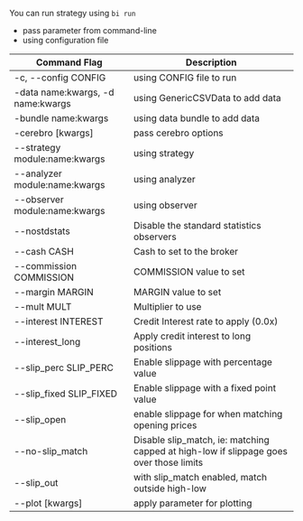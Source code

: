 You can run strategy using `bi run`

* pass parameter from command-line
* using configuration file

| Command Flag | Description |
|--------------|-------------|
| -c, --config CONFIG | using CONFIG file to run |
| -data name:kwargs, -d name:kwargs | using GenericCSVData to add data |
| -bundle name:kwargs | using data bundle to add data |
| -cerebro [kwargs] | pass cerebro options |
| --strategy module:name:kwargs | using strategy |
| --analyzer module:name:kwargs | using analyzer |
| --observer module:name:kwargs | using observer |
| --nostdstats | Disable the standard statistics observers |
| --cash CASH | Cash to set to the broker |
| --commission COMMISSION | COMMISSION value to set |
| --margin MARGIN | MARGIN value to set |
| --mult MULT | Multiplier to use |
| --interest INTEREST | Credit Interest rate to apply (0.0x) |
| --interest_long | Apply credit interest to long positions |
| --slip_perc SLIP_PERC | Enable slippage with percentage value |
| --slip_fixed SLIP_FIXED | Enable slippage with a fixed point value |
| --slip_open | enable slippage for when matching opening prices |
| --no-slip_match | Disable slip_match, ie: matching capped at high-low if slippage goes over those limits |
| --slip_out | with slip_match enabled, match outside high-low |
| --plot [kwargs] | apply parameter for plotting |
